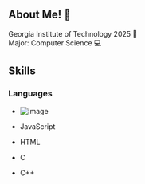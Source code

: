 ## About Me! 👋
Georgia Institute of Technology 2025 🐝  
Major: Computer Science 💻  

## Skills
### Languages
 - ![image](https://github.com/calvinc903/calvinc903/assets/89477526/b10d3f4c-8ca1-44cb-944b-32888603d5b0)

 - JavaScript
 - HTML
 - C
 - C++
<!--
To add:
- I'm curently working on
- check out my personal website
- resume
- linkedin
- short intro
- school
- grad year

| Langauge | Relevant Projects |
| ----------- | ----------- |
| Java | <ul><li>A</li><li>B</li><li>C</li></ul> |





**calvinc903/calvinc903** is a ✨ _special_ ✨ repository because its `README.md` (this file) appears on your GitHub profile.

Here are some ideas to get you started:

- 🔭 I’m currently working on ...
- 🌱 I’m currently learning ...
- 👯 I’m looking to collaborate on ...
- 🤔 I’m looking for help with ...
- 💬 Ask me about ...
- 📫 How to reach me: ...
- 😄 Pronouns: ...
- ⚡ Fun fact: ...
-->
